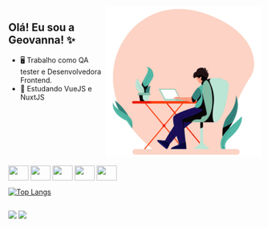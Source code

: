 <img align="right" height="300" width="310" src="/code_png.gif" />

## Olá! Eu sou a Geovanna! :sparkles: 

-  🖥️ Trabalho como QA tester e Desenvolvedora Frontend.
-  🌱 Estudando VueJS e NuxtJS

##
  
<div style="display: inline-block"><br>
  
  <img align="center" height="30" width="40" src="https://cdn.jsdelivr.net/gh/devicons/devicon/icons/html5/html5-plain-wordmark.svg" />
  <img align="center" height="30" width="40" src="https://cdn.jsdelivr.net/gh/devicons/devicon/icons/css3/css3-plain-wordmark.svg" />
  <img align="center" height="30" width="40" src="https://cdn.jsdelivr.net/gh/devicons/devicon/icons/javascript/javascript-original.svg" />
  <img align="center" height="30" width="40" src="https://cdn.jsdelivr.net/gh/devicons/devicon/icons/vuejs/vuejs-original-wordmark.svg" />
  <img align="center" height="30" width="40" src="https://cdn.jsdelivr.net/gh/devicons/devicon/icons/nuxtjs/nuxtjs-original.svg" />
  
</div><br>

[![Top Langs](https://github-readme-stats.vercel.app/api/top-langs/?username=geordtl&layout=compact&theme=tokyonight)](https://github.com/geordtl)

  ##
  
 <a href="mailto: geogeovannarn@gmail.com"><img src="https://img.shields.io/badge/Gmail-D14836?style=for-the-badge&logo=gmail&logoColor=white" target="_blank"/></a>
 <a href="https://www.linkedin.com/in/geovanna-rodrigues-384158219/"><img src="https://img.shields.io/badge/LinkedIn-0077B5?style=for-the-badge&logo=linkedin&logoColor=white"></a>
 
